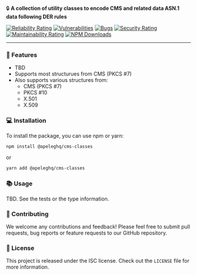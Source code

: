 🔒 **A collection of utility classes to encode CMS and related data ASN.1 data
following DER rules**

 [![Reliability Rating](https://sonarcloud.io/api/project_badges/measure?project=Exact-Realty_ts-cms-classes&metric=reliability_rating)](https://sonarcloud.io/summary/new_code?id=Exact-Realty_ts-cms-classes)
 [![Vulnerabilities](https://sonarcloud.io/api/project_badges/measure?project=Exact-Realty_ts-cms-classes&metric=vulnerabilities)](https://sonarcloud.io/summary/new_code?id=Exact-Realty_ts-cms-classes)
 [![Bugs](https://sonarcloud.io/api/project_badges/measure?project=Exact-Realty_ts-cms-classes&metric=bugs)](https://sonarcloud.io/summary/new_code?id=Exact-Realty_ts-cms-classes)
 [![Security Rating](https://sonarcloud.io/api/project_badges/measure?project=Exact-Realty_ts-cms-classes&metric=security_rating)](https://sonarcloud.io/summary/new_code?id=Exact-Realty_ts-cms-classes)
 [![Maintainability Rating](https://sonarcloud.io/api/project_badges/measure?project=Exact-Realty_ts-cms-classes&metric=sqale_rating)](https://sonarcloud.io/summary/new_code?id=Exact-Realty_ts-cms-classes)
 [![NPM Downloads](https://img.shields.io/npm/dw/%40exact-realty/cms-classes?style=flat-square)](https://www.npmjs.com/package/%40exact-realty/cms-classes)


---
### 🚀 Features

- TBD
- Supports most structurues from CMS (PKCS #7)
- Also supports various structures from:
  - CMS (PKCS #7)
  - PKCS #10
  - X.501
  - X.509

### 💻 Installation

To install the package, you can use npm or yarn:

```sh
npm install @apeleghq/cms-classes
```

or

```sh
yarn add @apeleghq/cms-classes
```

### 📚 Usage

TBD. See the tests or the type information.

### 🤝 Contributing

We welcome any contributions and feedback! Please feel free to submit pull
requests, bug reports or feature requests to our GitHub repository.

### 📜 License

This project is released under the ISC license. Check out the `LICENSE` file for
more information.

